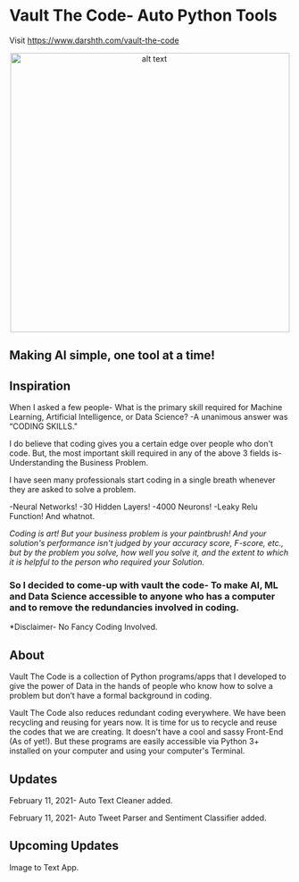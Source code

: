 # Vault The Code- Auto Python Tools
Visit https://www.darshth.com/vault-the-code

<p align="center">
<img src="https://github.com/darshth/Vault-The-Code/blob/main/AutoCleaner/images/def():-logos_transparent.png" alt="alt text" width="500" height="500">
  </p>

## Making AI simple, one tool at a time!

## Inspiration

When I asked a few people- What is the primary skill required for Machine Learning, Artificial Intelligence, or Data Science?
-A unanimous answer was “CODING SKILLS."

I do believe that coding gives you a certain edge over people who don't code. 
But, the most important skill required in any of the above 3 fields is- Understanding the Business Problem.

I have seen many professionals start coding in a single breath whenever they are asked to solve a problem.

-Neural Networks!
-30 Hidden Layers!
-4000 Neurons!
-Leaky Relu Function! And whatnot.

*Coding is art! But your business problem is your paintbrush! And your solution's performance isn't judged by your accuracy score, F-score, etc., but by the problem you solve, how well you solve it, and the extent to which it is helpful to the person who required your Solution.*

### So I decided to come-up with vault the code- To make AI, ML and Data Science accessible to anyone who has a computer and to remove the redundancies involved in coding.
*Disclaimer- No Fancy Coding Involved.

## About

Vault The Code is a collection of Python programs/apps that I developed to give the power of Data in the hands of people who know how to solve a problem but don’t have a formal background in coding. 

Vault The Code also reduces redundant coding everywhere. We have been recycling and reusing for years now. It is time for us to recycle and reuse the codes that we are creating. It doesn't have a cool and sassy Front-End (As of yet!). But these programs are easily accessible via Python 3+ installed on your computer and using your computer's Terminal.

## Updates
February 11, 2021- Auto Text Cleaner added.

February 11, 2021- Auto Tweet Parser and Sentiment Classifier added.

## Upcoming Updates
Image to Text App.
